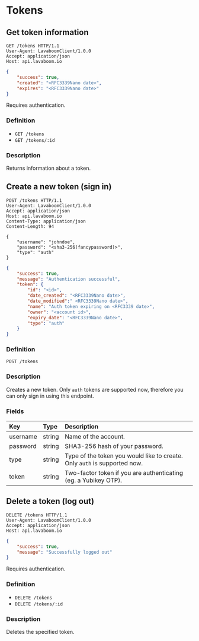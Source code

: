 # Tokens

## Get token information

```http
GET /tokens HTTP/1.1
User-Agent: LavaboomClient/1.0.0
Accept: application/json
Host: api.lavaboom.io
```

```json
{
    "success": true,
    "created": "<RFC3339Nano date>",
    "expires": "<RFC3339Nano date>"
}
```

<aside class="notice">Requires authentication.</aside>

### Definition

 - `GET /tokens`
 - `GET /tokens/:id`

### Description

Returns information about a token.

## Create a new token (sign in)

```http
POST /tokens HTTP/1.1
User-Agent: LavaboomClient/1.0.0
Accept: application/json
Host: api.lavaboom.io
Content-Type: application/json
Content-Length: 94

{
    "username": "johndoe",
    "password": "<sha3-256(fancypassword)>",
    "type": "auth"
}
```

```json
{
    "success": true,
    "message": "Authentication successful",
    "token": {
        "id": "<id>",
        "date_created": "<RFC3339Nano date>",
        "date_modified":" <RFC3339Nano date>",
        "name": "Auth token expiring on <RFC3339 date>",
        "owner": "<account id>",
        "expiry_date": "<RFC3339Nano date>",
        "type": "auth"
    }
}
```

### Definition

`POST /tokens`

### Description

Creates a new token. Only `auth` tokens are supported now, therefore you can
only sign in using this endpoint.

### Fields

| Key      | Type   | Description                                                               |
|:---------|:-------|:--------------------------------------------------------------------------|
| username | string | Name of the account.                                                      |
| password | string | SHA3-256 hash of your password.                                           |
| type     | string | Type of the token you would like to create. Only `auth` is supported now. |
| token    | string | Two-factor token if you are authenticating (eg. a Yubikey OTP).           |

## Delete a token (log out)

```http
DELETE /tokens HTTP/1.1
User-Agent: LavaboomClient/1.0.0
Accept: application/json
Host: api.lavaboom.io
```

```json
{
    "success": true,
    "message": "Successfully logged out"
}
```

<aside class="notice">Requires authentication.</aside>

### Definition

 - `DELETE /tokens`
 - `DELETE /tokens/:id`

### Description

Deletes the specified token.
